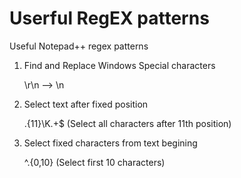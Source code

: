 # Userful RegEX patterns 

Useful Notepad++ regex patterns

1. Find and Replace Windows Special characters

    \r\n --> \n

2. Select text after fixed position

    .{11}\K.+$ (Select all characters after 11th position)

3. Select fixed characters from text begining

    ^.{0,10} (Select first 10 characters)
